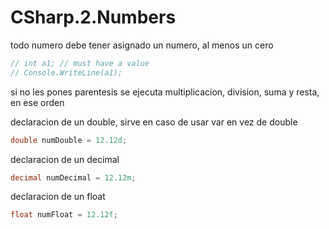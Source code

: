 # CSharp.2.Numbers

todo numero debe tener asignado un numero, al menos un cero
```csharp
// int a1; // must have a value
// Console.WriteLine(a1);
```

si no les pones parentesis se ejecuta multiplicacion, division, suma y resta, en ese orden

declaracion de un double, sirve en caso de usar var en vez de double
```csharp
double numDouble = 12.12d;
```

declaracion de un decimal
```csharp
decimal numDecimal = 12.12m;
```

declaracion de un float
```csharp
float numFloat = 12.12f;
```

